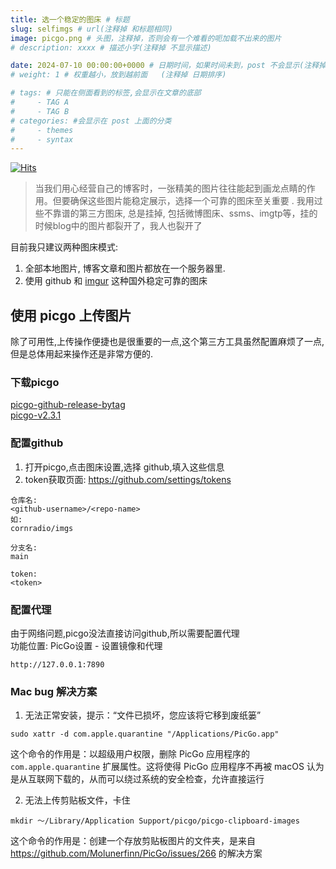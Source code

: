 ```yaml
---
title: 选一个稳定的图床 # 标题
slug: selfimgs # url(注释掉 和标题相同)
image: picgo.png # 头图，注释掉，否则会有一个难看的呃加载不出来的图片
# description: xxxx # 描述小字(注释掉 不显示描述)

date: 2024-07-10 00:00:00+0000 # 日期时间，如果时间未到，post 不会显示(注释掉 不显示日期)
# weight: 1 # 权重越小，放到越前面   (注释掉 日期排序)

# tags: # 只能在侧面看到的标签,会显示在文章的底部
#     - TAG A
#     - TAG B
# categories: #会显示在 post 上面的分类
#     - themes
#     - syntax
---
```

[![Hits](https://hits.seeyoufarm.com/api/count/incr/badge.svg?url=https://b.kill9pid.top/p/selfimgs/&count_bg=%230C0E0A&title_bg=%23000000)](https://hits.seeyoufarm.com)


> 当我们用心经营自己的博客时，一张精美的图片往往能起到画龙点睛的作用。但要确保这些图片能稳定展示，选择一个可靠的图床至关重要  .
我用过些不靠谱的第三方图床, 总是挂掉, 包括微博图床、ssms、imgtp等，挂的时候blog中的图片都裂开了，我人也裂开了


目前我只建议两种图床模式:
1.  全部本地图片, 博客文章和图片都放在一个服务器里. 
2.  使用 github 和 [imgur](https://imgur.com/) 这种国外稳定可靠的图床  

## 使用 picgo 上传图片
除了可用性,上传操作便捷也是很重要的一点,这个第三方工具虽然配置麻烦了一点,但是总体用起来操作还是非常方便的.

### 下载picgo
[picgo-github-release-bytag](https://github.com/Molunerfinn/PicGo/tags)  
[picgo-v2.3.1](https://github.com/Molunerfinn/PicGo/releases/tag/v2.3.1)

### 配置github
1. 打开picgo,点击图床设置,选择 github,填入这些信息
2. token获取页面: https://github.com/settings/tokens


```
仓库名:
<github-username>/<repo-name>
如:
cornradio/imgs

分支名:
main

token:
<token>
```

### 配置代理
由于网络问题,picgo没法直接访问github,所以需要配置代理  
功能位置: PicGo设置 - 设置镜像和代理
```
http://127.0.0.1:7890
```

### Mac bug 解决方案

1. 无法正常安装，提示：“文件已损坏，您应该将它移到废纸篓”

```
sudo xattr -d com.apple.quarantine "/Applications/PicGo.app"
```
这个命令的作用是：以超级用户权限，删除 PicGo 应用程序的 `com.apple.quarantine` 扩展属性。这将使得 PicGo 应用程序不再被 macOS 认为是从互联网下载的，从而可以绕过系统的安全检查，允许直接运行

2. 无法上传剪贴板文件，卡住

```
mkdir ～/Library/Application Support/picgo/picgo-clipboard-images
```
这个命令的作用是：创建一个存放剪贴板图片的文件夹，是来自 https://github.com/Molunerfinn/PicGo/issues/266 的解决方案
